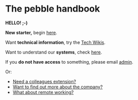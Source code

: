 # The pebble handbook

**HELLO! ;-)**

**New starter,** begin [here](great-place-to-work/policies/procedures/new-starters-checklist.md).

Want **technical information**, try the [Tech Wikis](great-place-to-work/tech-wiki/readme.md).

Want to understand our **systems**, check [here](great-place-to-work/systems/readme.md).

If you **do not have access** to something, please email [admin](mailto:admin@pebblecode.com).

Or: 

- [Need a colleagues extension?](great-people/people/lists-and-extensions.md)
- [Want to find out more about the company?](great-place-to-work/company/readme.md)
- [What about remote working?](great-place-to-work/policies/remote-working.md)
